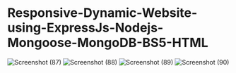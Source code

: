 # Responsive-Dynamic-Website-using-ExpressJs-Nodejs-Mongoose-MongoDB-BS5-HTML
![Screenshot (87)](https://user-images.githubusercontent.com/72183704/122039438-52cfda80-cdf4-11eb-9d02-fb46f0d31750.png)
![Screenshot (88)](https://user-images.githubusercontent.com/72183704/122039449-54999e00-cdf4-11eb-8633-f6081fb8f8a6.png)
![Screenshot (89)](https://user-images.githubusercontent.com/72183704/122039451-55323480-cdf4-11eb-90fc-7c28c092afa5.png)
![Screenshot (90)](https://user-images.githubusercontent.com/72183704/122039454-55323480-cdf4-11eb-80f9-f67485645d07.png)
